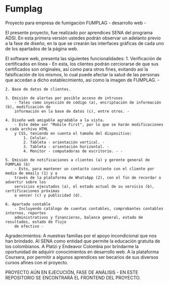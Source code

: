 # Fumplag
Proyecto para empresa de fumigación FUMPLAG - desarrollo web -

El presente proyecto, fue realizado por aprendices SENA del programa ADSI.
En esta primera versión ustedes podrán observar un adelanto previo a la fase de diseño,
en la que se crearán las interfaces gráficas de cada uno de los apartados de la página web.

El software web, presenta las siguientes funcionalidades:
    1. Verificación de certificados en línea
        - En esta, los clientes podrán cerciorarse de que sus certificados son originales,
        así como para otros fines, evitando así la falsificación de los mismos, lo cual puede
        afectar la salud de las personas que accedan a dicho establecimiento, así como la
        imagen de FUMPLAG. -

    2. Base de datos de clientes.

    3. Emisión de alertas por posible acceso de intrusos
        - Tales como inyección de código (a), encriptación de información (b), modificación de
        información en la base de datos (c), entre otros. -

    4. Diseño web amigable agradable a la vista.
        - Este debe ser "Mobile First", por lo que se harán modificaciones a cada archivo HTML
        y CSS, teniendo en cuenta el tamaño del dispositivo:
            1. Celular.
            2. Tableta - orientación vertical. -
            3. Tableta - orientación horizontal. -
            4. Monitor - computadoras de escritorio. - -
    
    5. Emisión de notificaciones a clientes (a) y gerente general de FUMPLAG (b)
        - Esto, para mantener un contacto constante con el cliente por medio de emails (1) y a
        través de la plataforma de WhatsApp (2), con el fin de recordar o advertir sobre los
        servicios ejecutados (a), el estado actual de su servicio (b), certificaciones próximas
        a vencer (c) y publicidad (d).

    6. Apartado contable
        - Incluyendo catálogo de cuentas contables, comprobantes contables internos, reportes 
        administrativos y financieros, balance general, estado de resultados, estado de flujo
        de efectivo -

Agradecimientos:
    A nuestras familias por el apoyo incondicional que nos han brindado.
    Al SENA como entidad que permite la educación gratuita de los colombianos.
    A Platzi y Endeavor Colombia por brindarme la oportunidad de adquirir conocimientos en desarrollo web.
    A la plataforma Coursera, por permitir a algunos aprendices ser becarios de sus diversos cursos afines
        con el proyecto.
    
PROYECTO AÚN EN EJECUCIÓN, FASE DE ANÁLISIS - EN ESTE REPOSITORIO SE ENCONTRARÁ EL FRONTEND DEL PROYECTO.
